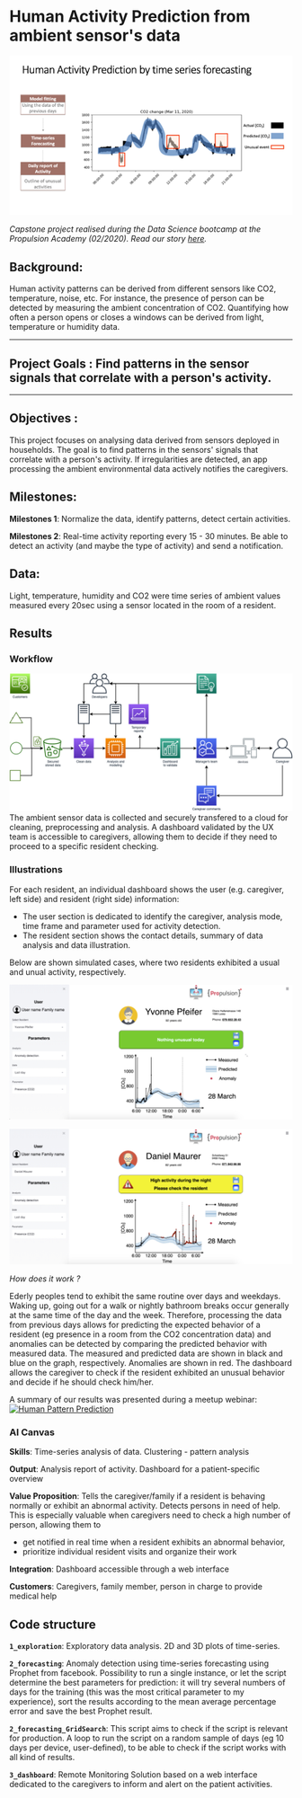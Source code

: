 # Human Activity Prediction from ambient sensor's data

![Overview](Overview.png)

*Capstone project realised during the Data Science bootcamp at the Propulsion Academy (02/2020). Read our story [here](https://propulsion.academy/final-projects/caru).*

## Background:
Human activity patterns can be derived from different sensors like CO2, temperature, noise, etc. For instance, the presence of person can be detected by measuring the ambient concentration of CO2. Quantifying how often a person opens or closes a windows can be derived from light, temperature or humidity data.

***
## Project Goals : Find patterns in the sensor signals that correlate with a person's activity.

***

## Objectives :
This project focuses on analysing data derived from sensors deployed in households. The goal is to find patterns in the sensors' signals that correlate with a person's activity. If irregularities are detected, an app processing the ambient environmental data actively notifies the caregivers.

## Milestones:
**Milestones 1**: Normalize the data, identify patterns, detect certain activities.

**Milestones 2**: Real-time activity reporting every 15 - 30 minutes. Be able to detect an activity (and maybe the type of activity) and send a notification.

## Data:
Light, temperature, humidity and CO2 were time series of ambient values measured every 20sec using a sensor located in the room of a resident.

## Results
### Workflow
![Workflow](Workflow_.png)
The ambient sensor data is collected and securely transfered to a cloud for cleaning, preprocessing and analysis. A dashboard validated by the UX team is accessible to caregivers, allowing them to decide if they need to proceed to a specific resident checking.

### Illustrations
For each resident, an individual dashboard shows the user (e.g. caregiver, left side) and resident (right side) information:
- The user section is dedicated to identify the caregiver, analysis mode, time frame and parameter used for activity detection.
- The resident section shows the contact details, summary of data analysis and data illustration.

Below are shown simulated cases, where two residents exhibited a usual and unual activity, respectively.

![Usual Activity](Usual_Activity.png)

![Unusual Activity](Unusual_Activity.png)

*How does it work ?*

Ederly peoples tend to exhibit the same routine over days and weekdays. Waking up, going out for a walk or nightly bathroom breaks occur generally at the same time of the day and the week. Therefore, processing the data from previous days allows for predicting the expected behavior of a resident (eg presence in a room from the CO2 concentration data) and anomalies can be detected by comparing the predicted behavior with measured data.
The measured and predicted data are shown in black and blue on the graph, respectively. Anomalies are shown in red. The dashboard allows the caregiver to check if the resident exhibited an unusual behavior and decide if he should check him/her.

A summary of our results was presented during a meetup webinar:
[![Human Pattern Prediction](http://img.youtube.com/vi/AL4BGwj-aBA/0.jpg)](http://www.youtube.com/watch?v=AL4BGwj-aBA "Predictive Analytics")

### AI Canvas
**Skills**: Time-series analysis of data. Clustering - pattern analysis

**Output**: Analysis report of activity. Dashboard for a patient-specific overview

**Value Proposition**: Tells the caregiver/family if a resident is behaving normally or exhibit an abnormal activity. Detects persons in need of help. This is especially valuable when caregivers need to check a high number of person, allowing them to
- get notified in real time when a resident exhibits an abnormal behavior,
- prioritize individual resident visits and organize their work

**Integration**: Dashboard accessible through a web interface

**Customers**: Caregivers, family member, person in charge to provide medical help

## Code structure

**`1_exploration`**: Exploratory data analysis. 2D and 3D plots of time-series.

**`2_forecasting`**: Anomaly detection using time-series forecasting using Prophet from facebook. Possibility to run a single instance, or let the script determine the best parameters for prediction: it will try several numbers of days for the training (this was the most critical parameter to my experience), sort the results according to the mean average percentage error and save the best Prophet result. 

**`2_forecasting_GridSearch`**: This script aims to check if the script is relevant for production. A loop to run the script on a random sample of days (eg 10 days per device, user-defined), to be able to check if the script works with all kind of results.

**`3_dashboard`**:  Remote Monitoring Solution based on a web interface dedicated to the caregivers to inform and alert on the patient activities.
